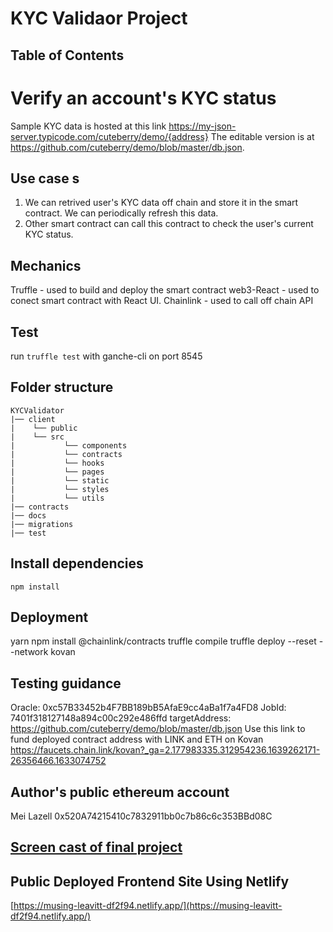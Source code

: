 # KYC Validaor Project

## Table of Contents

# Verify an account's KYC status
Sample KYC data is hosted at this link https://my-json-server.typicode.com/cuteberry/demo/{address}
The editable version is at https://github.com/cuteberry/demo/blob/master/db.json. 

## Use case s
1. We can retrived user's KYC data off chain and store it in the smart contract. We can periodically refresh this data. 
2. Other smart contract can call this contract to check the user's current KYC status. 

## Mechanics
Truffle - used to build and deploy the smart contract
web3-React - used to conect smart contract with React UI. 
Chainlink - used to call off chain API 

## Test
run `truffle test` with ganche-cli on port 8545

## Folder structure
```
KYCValidator
|── client
|    └── public
|    └── src
|           └── components
|           └── contracts
|           └── hooks
|           └── pages
|           └── static
|           └── styles
|           └── utils
|── contracts
|── docs
|── migrations
|── test
```
## Install dependencies
`npm install`

## Deployment
yarn 
npm install @chainlink/contracts
truffle compile
truffle deploy --reset  --network kovan

## Testing guidance
Oracle: 0xc57B33452b4F7BB189bB5AfaE9cc4aBa1f7a4FD8
JobId: 7401f318127148a894c00c292e486ffd
targetAddress: https://github.com/cuteberry/demo/blob/master/db.json
Use this link to fund deployed contract address with LINK and ETH on Kovan
https://faucets.chain.link/kovan?_ga=2.177983335.312954236.1639262171-26356466.1633074752

## Author's public ethereum account
Mei Lazell
0x520A74215410c7832911bb0c7b86c6c353BBd08C

## [Screen cast of final project](https://drive.google.com/file/d/116_89AJQnns5Jth5AYIigYG79U8ycLLA/view?usp=sharing)

## Public Deployed Frontend Site Using Netlify
[https://musing-leavitt-df2f94.netlify.app/](https://musing-leavitt-df2f94.netlify.app/)





